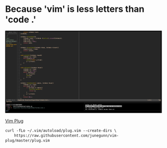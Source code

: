 # Because 'vim' is less letters than 'code .'
![vimrc](vimrc.jpg)

[Vim Plug](https://github.com/junegunn/vim-plug)

```
curl -fLo ~/.vim/autoload/plug.vim --create-dirs \
    https://raw.githubusercontent.com/junegunn/vim-plug/master/plug.vim
```
